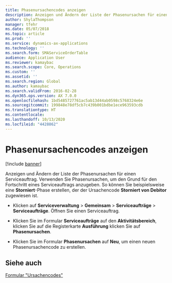 ```yaml
---
title: Phasenursachencodes anzeigen
description: Anzeigen und Ändern der Liste der Phasenursachen für einen Serviceauftrag.
author: ShylaThompson
manager: tfehr
ms.date: 05/07/2018
ms.topic: article
ms.prod: ''
ms.service: dynamics-ax-applications
ms.technology: ''
ms.search.form: SMAServiceOrderTable
audience: Application User
ms.reviewer: kamaybac
ms.search.scope: Core, Operations
ms.custom: ''
ms.assetid: ''
ms.search.region: Global
ms.author: kamaybac
ms.search.validFrom: 2016-02-28
ms.dyn365.ops.version: AX 7.0.0
ms.openlocfilehash: 1bd5485727761ac5ab13d44ab0598c5768324e6e
ms.sourcegitcommit: 199848e78df5cb7c439b001bdbe1ece963593cdb
ms.translationtype: HT
ms.contentlocale: 
ms.lasthandoff: 10/13/2020
ms.locfileid: "4428862"
---
```

# <a name="view-stage-reason-codes"></a>Phasenursachencodes anzeigen 

[!include [banner](../includes/banner.md)]


Anzeigen und Ändern der Liste der Phasenursachen für einen Serviceauftrag. Verwenden Sie Phasenursachen, um den Grund für den Fortschritt eines Serviceauftrags anzugeben. So können Sie beispielsweise eine **Storniert**-Phase erstellen, der der Ursachencode **Storniert von Debitor** zugewiesen ist.

  - Klicken auf **Serviceverwaltung** \> **Gemeinsam** \> **Serviceaufträge** \> **Serviceaufträge**. Öffnen Sie einen Serviceauftrag.

  - Klicken Sie im Formular **Serviceaufträge** auf den **Aktivitätsbereich**, klicken Sie auf die Registerkarte **Ausführung** klicken Sie auf **Phasenursachen**.

  - Klicken Sie im Formular **Phasenursachen** auf **Neu**, um einen neuen Phasenursachencode zu erstellen.

## <a name="see-also"></a>Siehe auch

[Formular "Ursachencodes"](https://technet.microsoft.com/library/aa582897\(v=ax.60\))

  


